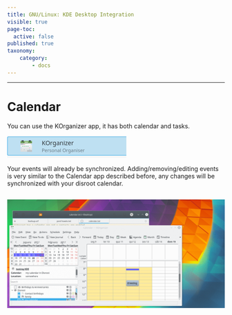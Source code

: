 ```yaml
---
title: GNU/Linux: KDE Desktop Integration
visible: true
page-toc:
  active: false
published: true
taxonomy:
    category:
        - docs
---
```

----------

# Calendar
You can use the KOrganizer app, it has both calendar and tasks.

![](en/kde_kalendar1.png)

Your events will already be synchronized.
Adding/removing/editing events is very similar to the Calendar app described before, any changes will be synchronized with your disroot calendar.

![](en/kde_kalendar2.gif)
----------

